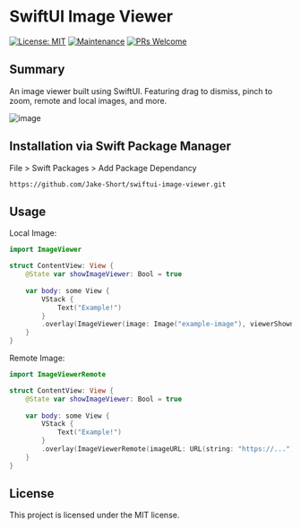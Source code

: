 # SwiftUI Image Viewer

[![License: MIT](https://img.shields.io/badge/License-MIT-yellow.svg)](https://opensource.org/licenses/MIT)
[![Maintenance](https://img.shields.io/badge/Maintained%3F-yes-green.svg)](https://GitHub.com/Naereen/StrapDown.js/graphs/commit-activity)
[![PRs Welcome](https://img.shields.io/badge/PRs-welcome-brightgreen.svg?style=flat-square)](http://makeapullrequest.com)


## Summary

An image viewer built using SwiftUI. Featuring drag to dismiss, pinch to zoom, remote and local images, and more.

![image](https://media2.giphy.com/media/LSKUWsW9KogOLIS2ZS/giphy.gif?cid=4d1e4f29cacda6de9a149bb9b7a2717faec03a9ebd6d5fdd&rid=giphy.gif)

## Installation via Swift Package Manager

File > Swift Packages > Add Package Dependancy

```https://github.com/Jake-Short/swiftui-image-viewer.git```

## Usage

Local Image:
```Swift
import ImageViewer

struct ContentView: View {
    @State var showImageViewer: Bool = true
	
    var body: some View {
        VStack {
            Text("Example!")
        }
        .overlay(ImageViewer(image: Image("example-image"), viewerShown: self.$showImageViewer))
    }
}
```

Remote Image:
```Swift
import ImageViewerRemote

struct ContentView: View {
    @State var showImageViewer: Bool = true
	
    var body: some View {
        VStack {
            Text("Example!")
        }
        .overlay(ImageViewerRemote(imageURL: URL(string: "https://..."), viewerShown: self.$showImageViewer))
    }
}
```

## License

This project is licensed under the MIT license.
